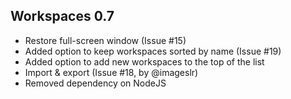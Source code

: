 ## Workspaces 0.7
- Restore full-screen window (Issue #15)
- Added option to keep workspaces sorted by name (Issue #19)
- Added option to add new workspaces to the top of the list
- Import & export (Issue #18, by @imageslr)
- Removed dependency on NodeJS
